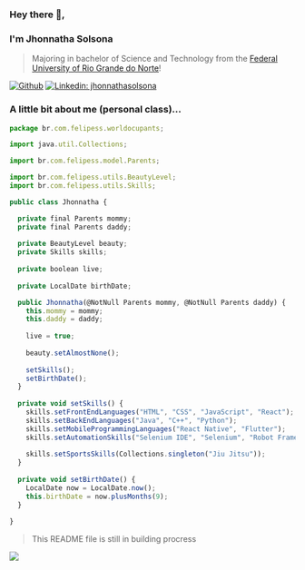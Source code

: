 ### Hey there 👋,
### I'm Jhonnatha Solsona

> Majoring in bachelor of Science and Technology from the <a href="https://ufrn.br/en">Federal University of Rio Grande do Norte</a>!

[![Github](https://img.shields.io/badge/GitHub-100000?style=for-the-badge&logo=github&logoColor=white)](https://github.com/yJFelipeSS)
[![Linkedin: jhonnathasolsona](https://img.shields.io/badge/LinkedIn-0077B5?style=for-the-badge&logo=linkedin&logoColor=white)](https://www.linkedin.com/in/jhonnatha-solsona-405064178/)

### A little bit about me (personal class)...
```javascript
package br.com.felipess.worldocupants;

import java.util.Collections;

import br.com.felipess.model.Parents;

import br.com.felipess.utils.BeautyLevel;
import br.com.felipess.utils.Skills;

public class Jhonnatha {

  private final Parents mommy;
  private final Parents daddy;
  
  private BeautyLevel beauty;
  private Skills skills;
  
  private boolean live;
  
  private LocalDate birthDate;

  public Jhonnatha(@NotNull Parents mommy, @NotNull Parents daddy) {
    this.mommy = mommy;
    this.daddy = daddy;
    
    live = true;
    
    beauty.setAlmostNone();
    
    setSkills();
    setBirthDate();
  }
  
  private void setSkills() {
    skills.setFrontEndLanguages("HTML", "CSS", "JavaScript", "React");
    skills.setBackEndLanguages("Java", "C++", "Python");
    skills.setMobileProgrammingLanguages("React Native", "Flutter");
    skills.setAutomationSkills("Selenium IDE", "Selenium", "Robot Frameworks", "Cypress");
    
    skills.setSportsSkills(Collections.singleton("Jiu Jitsu"));
  }
  
  private void setBirthDate() {
    LocalDate now = LocalDate.now();
    this.birthDate = now.plusMonths(9);
  }
  
}

```


> This README file is still in building procress
<img src="https://media3.giphy.com/media/f7b9ltJ4FrhnsKjYx2/giphy.gif">
